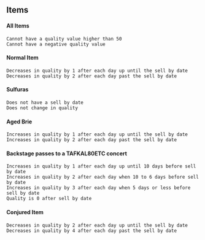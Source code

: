 ## Items
#### All Items
```
Cannot have a quality value higher than 50
Cannot have a negative quality value
```
#### Normal Item
```
Decreases in quality by 1 after each day up until the sell by date
Decreases in quality by 2 after each day past the sell by date  
```
#### Sulfuras
```
Does not have a sell by date
Does not change in quality
```
#### Aged Brie
```
Increases in quality by 1 after each day up until the sell by date
Increases in quality by 2 after each day past the sell by date  
```
#### Backstage passes to a TAFKAL80ETC concert
```
Increases in quality by 1 after each day up until 10 days before sell by date
Increases in quality by 2 after each day when 10 to 6 days before sell by date
Increases in quality by 3 after each day when 5 days or less before sell by date
Quality is 0 after sell by date
```
#### Conjured Item
```
Decreases in quality by 2 after each day up until the sell by date
Decreases in quality by 4 after each day past the sell by date  
```